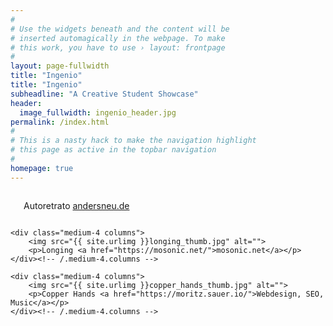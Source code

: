 ```yaml
---
#
# Use the widgets beneath and the content will be
# inserted automagically in the webpage. To make
# this work, you have to use › layout: frontpage
#
layout: page-fullwidth
title: "Ingenio"
title: "Ingenio"
subheadline: "A Creative Student Showcase"
header:
  image_fullwidth: ingenio_header.jpg
permalink: /index.html
#
# This is a nasty hack to make the navigation highlight
# this page as active in the topbar navigation
#
homepage: true
---
```


<div class="row t30">
    <div class="medium-4 columns">
        <img src="{{ site.urlimg }}autoretrato_thumb.jpg" alt="">
        <p>Autoretrato <a href="https://andersneu.de/">andersneu.de</a></p>
    </div><!-- /.medium-4.columns -->

    <div class="medium-4 columns">
        <img src="{{ site.urlimg }}longing_thumb.jpg" alt="">
        <p>Longing <a href="https://mosonic.net/">mosonic.net</a></p>
    </div><!-- /.medium-4.columns -->

    <div class="medium-4 columns">
        <img src="{{ site.urlimg }}copper_hands_thumb.jpg" alt="">
        <p>Copper Hands <a href="https://moritz.sauer.io/">Webdesign, SEO, Music</a></p>
    </div><!-- /.medium-4.columns -->
</div><!-- /.row -->
